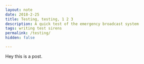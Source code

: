 ```yaml
---
layout: note
date: 2018-2-25
title: Testing, testing, 1 2 3
description: A quick test of the emergency broadcast system
tags: writing test sirens
permalink: /testing/
hidden: false

---
```


Hey this is a post.